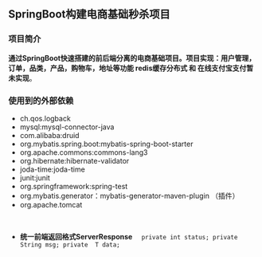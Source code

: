 ## SpringBoot构建电商基础秒杀项目
### 项目简介

**通过SpringBoot快速搭建的前后端分离的电商基础项目。项目实现：用户管理，订单，品类，产品，购物车，地址等功能 redis缓存分布式 和 在线支付宝支付暂未实现**。


### 使用到的外部依赖

* ch.qos.logback
* mysql:mysql-connector-java
* com.alibaba:druid
* org.mybatis.spring.boot:mybatis-spring-boot-starter
* org.apache.commons:commons-lang3
* org.hibernate:hibernate-validator
* joda-time:joda-time
* junit:junit
* org.springframework:spring-test
* org.mybatis.generator：mybatis-generator-maven-plugin （插件）
* org.apache.tomcat



&nbsp;
* **统一前端返回格式ServerResponse**
`  private int status;
     private String msg;
     private  T data;`



